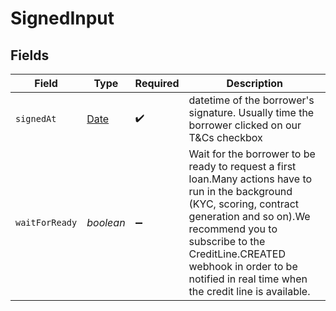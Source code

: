 # SignedInput


## Fields

| Field                                                                                                                                                                                                                                                                                      | Type                                                                                                                                                                                                                                                                                       | Required                                                                                                                                                                                                                                                                                   | Description                                                                                                                                                                                                                                                                                |
| ------------------------------------------------------------------------------------------------------------------------------------------------------------------------------------------------------------------------------------------------------------------------------------------ | ------------------------------------------------------------------------------------------------------------------------------------------------------------------------------------------------------------------------------------------------------------------------------------------ | ------------------------------------------------------------------------------------------------------------------------------------------------------------------------------------------------------------------------------------------------------------------------------------------ | ------------------------------------------------------------------------------------------------------------------------------------------------------------------------------------------------------------------------------------------------------------------------------------------ |
| `signedAt`                                                                                                                                                                                                                                                                                 | [Date](https://developer.mozilla.org/en-US/docs/Web/JavaScript/Reference/Global_Objects/Date)                                                                                                                                                                                              | :heavy_check_mark:                                                                                                                                                                                                                                                                         | datetime of the borrower's signature. Usually time the borrower clicked on our T&Cs checkbox                                                                                                                                                                                               |
| `waitForReady`                                                                                                                                                                                                                                                                             | *boolean*                                                                                                                                                                                                                                                                                  | :heavy_minus_sign:                                                                                                                                                                                                                                                                         | Wait for the borrower to be ready to request a first loan.Many actions have to run in the background (KYC, scoring, contract generation and so on).We recommend you to subscribe to the CreditLine.CREATED webhook in order to be notified in real time when the credit line is available. |